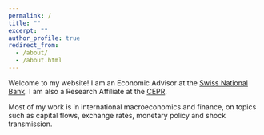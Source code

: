 ```yaml
---
permalink: /
title: ""
excerpt: ""
author_profile: true
redirect_from: 
  - /about/
  - /about.html
---
```


Welcome to my website! I am an Economic Advisor at the [Swiss National Bank](https://www.snb.ch/en/). I am also a Research Affiliate at the [CEPR](https://cepr.org).

Most of my work is in international macroeconomics and finance, on topics such as capital flows, exchange rates, monetary policy and shock transmission.
